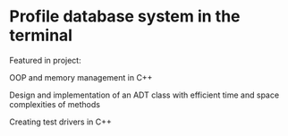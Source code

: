 # Profile database system in the terminal

Featured in project:

OOP and memory management in C++

Design and implementation of an ADT class with efficient time and space complexities of methods

Creating test drivers in C++ 
